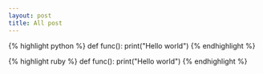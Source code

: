 ```yaml
---
layout: post
title: All post
---
```




{% highlight python %}
def func():
    print("Hello world")
{% endhighlight %}

{% highlight ruby %}
def func():
    print("Hello world")
{% endhighlight %}

